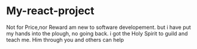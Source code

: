 # My-react-project
Not for Price,nor Reward
am new to software developement. but i have put my hands into the plough, no going back. i got the Holy Spirit to guild and teach me. Him through you and others can help
